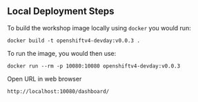 Local Deployment Steps
----------------------

To build the workshop image locally using `docker` you would run:
```
docker build -t openshiftv4-devday:v0.0.3 .
```

To run the image, you would then use:

```
docker run --rm -p 10080:10080 openshiftv4-devday:v0.0.3
```

Open URL in web browser

```
http://localhost:10080/dashboard/
```